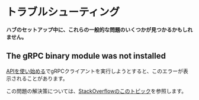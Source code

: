 # トラブルシューティング
<!-- # Troubleshooting -->

**ハブのセットアップ中に、これらの一般的な問題のいくつかが見つかるかもしれません。**
<!-- **You may find some of these common issues while setting up Hub.** -->

## The gRPC binary module was not installed

[APIを使い始める](../how-to-guides/get-started-with-the-api.md)でgRPCクライアントを実行しようとすると、このエラーが表示されることがあります。
<!-- You may see this error when you try to run the gRPC client in our [Get started with the API](../how-to-guides/get-started-with-the-api.md) guide. -->

この問題の解決策については、[StackOverflowのこのトピック](https://stackoverflow.com/questions/50479816/node-v57-linux-x64-glibc-grpc-node-node-missing-when-using-clasp-on-linux)を参照します。
<!-- For a solution to this issue, [read this StackOverflow topic](https://stackoverflow.com/questions/50479816/node-v57-linux-x64-glibc-grpc-node-node-missing-when-using-clasp-on-linux). -->
